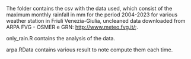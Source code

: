The folder contains the csv with the data used, which consist of the maximum monthly rainfall in mm for the period 2004-2023 for various weather station in Friuli Venezia-Giulia, uncleaned data downloaded from ARPA FVG - OSMER e GRN:  http://www.meteo.fvg.it/;.

only_rain.R contains the analysis of the data.

arpa.RData contains various result to note compute them each time.
